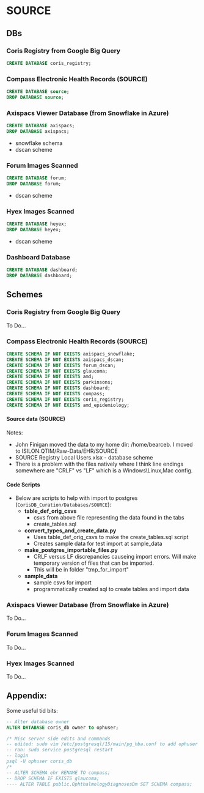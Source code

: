 # SOURCE

## DBs
### Coris Registry from Google Big Query
```sql
CREATE DATABASE coris_registry;
```

### Compass Electronic Health Records (SOURCE)
```sql
CREATE DATABASE source;
DROP DATABASE source;

```

### Axispacs Viewer Database (from Snowflake in Azure)
```sql
CREATE DATABASE axispacs;
DROP DATABASE axispacs;
```
  * snowflake schema
  * dscan scheme

### Forum Images Scanned
```sql
CREATE DATABASE forum;
DROP DATABASE forum;
```
  * dscan scheme

### Hyex Images Scanned
```sql
CREATE DATABASE heyex;
DROP DATABASE heyex;
```
  * dscan scheme

### Dashboard Database
```sql
CREATE DATABASE dashboard;
DROP DATABASE dashboard;
```

## Schemes
### Coris Registry from Google Big Query
To Do...

### Compass Electronic Health Records (SOURCE)
```sql
CREATE SCHEMA IF NOT EXISTS axispacs_snowflake;
CREATE SCHEMA IF NOT EXISTS axispacs_dscan;
CREATE SCHEMA IF NOT EXISTS forum_dscan;
CREATE SCHEMA IF NOT EXISTS glaucoma;
CREATE SCHEMA IF NOT EXISTS amd;
CREATE SCHEMA IF NOT EXISTS parkinsons;
CREATE SCHEMA IF NOT EXISTS dashboard;
CREATE SCHEMA IF NOT EXISTS compass;
CREATE SCHEMA IF NOT EXISTS coris_registry;
CREATE SCHEMA IF NOT EXISTS amd_epidemiology;
```

#### Source data (SOURCE)
Notes:  
* John Finigan moved the data to my home dir: /home/bearceb. I moved to ISILON:QTIM/Raw-Data/EHR/SOURCE
* SOURCE Registry Local Users.xlsx - database scheme
* There is a problem with the files natively where I think line endings somewhere are "CRLF" vs "LF" which is a Windows\Linux,Mac config.

#### Code Scripts
* Below are scripts to help with import to postgres (`CorisDB_Curation/Databases/SOURCE`):
  * **table_def_orig_csvs**
    - csvs from above file representing the data found in the tabs
    - create_tables.sql 
  * **convert_types_and_create_data.py**
    - Uses table_def_orig_csvs to make the create_tables.sql script
    - Creates sample data for test import at sample_data
  * **make_postgres_importable_files.py**
    - CRLF versus LF discrepancies causeing import errors. Will make temporary version of files that can be imported.
    - This will be in folder "tmp_for_import"
  * **sample_data**
    - sample csvs for import
    - programmatically created sql to create tables and import data


### Axispacs Viewer Database (from Snowflake in Azure)
To Do...


### Forum Images Scanned
To Do...

### Hyex Images Scanned
To Do...


## Appendix:
Some useful tid bits:
```sql
-- Alter database owner
ALTER DATABASE coris_db owner to ophuser;

/* Misc server side edits and commands
-- edited: sudo vim /etc/postgresql/15/main/pg_hba.conf to add ophuser to coris_db on line 93.
-- ran: sudo service postgresql restart
-- login
psql -U ophuser coris_db
/*
-- ALTER SCHEMA ehr RENAME TO compass;
-- DROP SCHEMA IF EXISTS glaucoma;
---- ALTER TABLE public.OphthalmologyDiagnosesDm SET SCHEMA compass;
```


